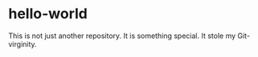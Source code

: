 # hello-world
This is not just another repository. It is something special. It stole my Git-virginity.
